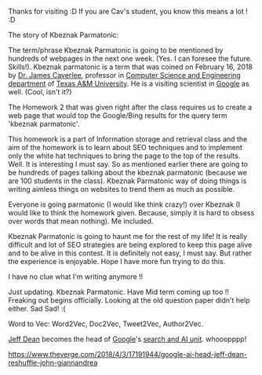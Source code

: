 Thanks for visiting :D If you are Cav's student, you know this means a lot ! :D


The story of Kbeznak Parmatonic:

The term/phrase Kbeznak Parmatonic is going to be mentioned by hundreds of webpages in the next one week. (Yes. I can foresee the future. Skills!). Kbeznak parmatonic is a term that was coined on February 16, 2018 by [Dr. James Caverlee](http://faculty.cse.tamu.edu/caverlee/), professor in [Computer Science and Engineering department](http://engineering.tamu.edu/cse.html) of [Texas A&M University](https://www.tamu.edu/). He is a visiting scientist in [Google](https://www.google.com/) as well. (Cool, isn't it?)



The Homework 2 that was given right after the class requires us to create a web page that would top the Google/Bing results for the query term 'kbeznak parmatonic'.



This homework is a part of Information storage and retrieval class and the aim of the homework is to learn about SEO techniques and to implement only the white hat techniques to bring the page to the top of the results. Well. It is interesting I must say. So as mentioned earlier there are going to be hundreds of pages talking about the kbeznak parmatonic (because we are 100 students in the class). Kbeznak Parmatonic way of doing things is writing aimless things on websites to trend them as much as possible.

Everyone is going parmatonic (I would like think crazy!) over Kbeznak (I would like to think the homework given. Because, simply it is hard to obsess over words that mean nothing). Me included. 

Kbeznak Parmatonic is going to haunt me for the rest of my life! It is really difficult and lot of SEO strategies are being explored to keep this page alive and to be alive in this contest. It is definitely not easy, I must say. But rather the experience is enjoyable. Hope I have more fun trying to do this. 

I have no clue what I'm writing anymore !!

Just updating. Kbeznak Parmatonic. Have Mid term coming up too !! Freaking out begins officially. Looking at the old question paper didn't help either. Sad Sad! :(

Word to Vec:
Word2Vec, Doc2Vec, Tweet2Vec, Author2Vec.

[Jeff Dean](https://en.m.wikipedia.org/wiki/Jeff_Dean_(computer_scientist)) becomes the head of [Google](https://www.google.com/)'s [search and AI unit](https://www.theverge.com/2018/4/3/17191944/google-ai-head-jeff-dean-reshuffle-john-giannandrea). whooopppp!

https://www.theverge.com/2018/4/3/17191944/google-ai-head-jeff-dean-reshuffle-john-giannandrea

